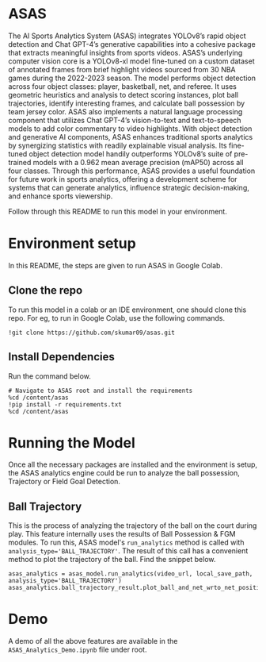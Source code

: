 # ASAS
The AI Sports Analytics System (ASAS) integrates YOLOv8’s rapid object detection and Chat GPT-4’s generative capabilities into a cohesive package that extracts meaningful insights from sports videos. ASAS’s underlying computer vision core is a YOLOv8-xl model fine-tuned on a custom dataset of annotated frames from brief highlight videos sourced from 30 NBA games during the 2022-2023 season. The model performs object detection across four object classes: player, basketball, net, and referee. It uses geometric heuristics and analysis to detect scoring instances, plot ball trajectories, identify interesting frames, and calculate ball possession by team jersey color. ASAS also implements a natural language processing component that utilizes Chat GPT-4’s vision-to-text and text-to-speech models to  add color commentary to video highlights. With object detection and generative AI components, ASAS enhances traditional sports analytics by synergizing statistics with readily explainable visual analysis. Its fine-tuned object detection model handily outperforms YOLOv8’s suite of pre-trained models with a 0.962 mean average precision (mAP50) across all four classes. Through this performance, ASAS provides a useful foundation for future work in sports analytics, offering a development scheme for systems that can generate analytics, influence strategic decision-making, and enhance sports viewership.

Follow through this README to run this model in your environment.

# Environment setup
In this README, the steps are given to run ASAS in Google Colab.
## Clone the repo
To run this model in a colab or an IDE environment, one should clone this repo. For eg, to run in Google Colab, use the following commands.

```
!git clone https://github.com/skumar09/asas.git
```
## Install Dependencies
Run the command below.

```
# Navigate to ASAS root and install the requirements
%cd /content/asas
!pip install -r requirements.txt
%cd /content/asas
```

# Running the Model
Once all the necessary packages are installed and the environment is setup, the ASAS analytics engine could be run to analyze the ball possession, Trajectory or Field Goal Detection.
## Ball Trajectory
This is the process of analyzing the trajectory of the ball on the court during play. This feature internally uses the results of Ball Possession & FGM modules. To run this, ASAS model's `run_analytics` method is called with `analysis_type='BALL_TRAJECTORY'`. The result of this call has a convenient method to plot the trajectory of the ball. Find the snippet below.

```
asas_analytics = asas_model.run_analytics(video_url, local_save_path, analysis_type='BALL_TRAJECTORY') 
asas_analytics.ball_trajectory_result.plot_ball_and_net_wrto_net_position()
```

# Demo
A demo of all the above features are available in the `ASAS_Analytics_Demo.ipynb` file under root.